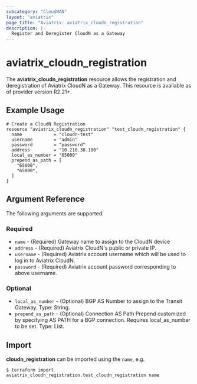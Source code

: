 ```yaml
---
subcategory: "CloudWAN"
layout: "aviatrix"
page_title: "Aviatrix: aviatrix_cloudn_registration"
description: |-
  Register and Deregister CloudN as a Gateway
---
```


# aviatrix_cloudn_registration

The **aviatrix_cloudn_registration** resource allows the registration and deregistration of Aviatrix CloudN as a Gateway. This resource is available as of provider version R2.21+.

## Example Usage

```hcl
# Create a CloudN Registration
resource "aviatrix_cloudn_registration" "test_cloudn_registration" {
  name            = "cloudn-test"
  username        = "admin"
  password        = "password"
  address         = "10.210.38.100"
  local_as_number = "65000"
  prepend_as_path = [
    "65000",
    "65000",
  ]
}
```

## Argument Reference

The following arguments are supported:

### Required
* `name` - (Required) Gateway name to assign to the CloudN device
* `address` - (Required) Aviatrix CloudN's public or private IP.
* `username` - (Required) Aviatrix account username which will be used to log in to Aviatrix CloudN.
* `password` - (Required) Aviatrix account password corresponding to above username.

### Optional
* `local_as_number` - (Optional) BGP AS Number to assign to the Transit Gateway. Type: String.
* `prepend_as_path` - (Optional) Connection AS Path Prepend customized by specifying AS PATH for a BGP connection. Requires local_as_number to be set. Type: List.

## Import

**cloudn_registration** can be imported using the `name`, e.g.

```
$ terraform import aviatrix_cloudn_registration.test_cloudn_registration name
```
